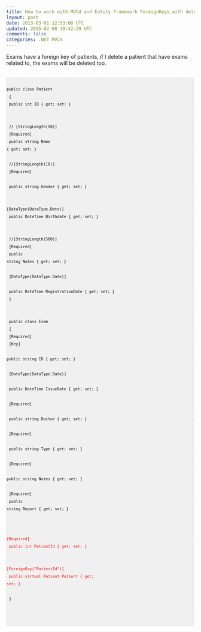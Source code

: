 ```yaml
---
title: How to work with MVC4 and Entity Framework ForeignKeys with delete on cascade
layout: post
date: 2013-03-01 12:53:00 UTC
updated: 2015-02-08 19:42:29 UTC
comments: false
categories: .NET MVC4
---
```

Exams have a foreign key of patients, if I delete a patient that have exams related to, the exams will be deleted too.<br /><br /><pre style="background-color: #f0f0f0; background-position: initial initial; background-repeat: initial initial; border: 1px dashed rgb(204, 204, 204); font-family: arial; font-size: 12px; height: auto; line-height: 20px; overflow: auto; padding: 0px; text-align: left; width: 99%;"><code style="color: black; word-wrap: normal;">  public class Patient  <br />   {  <br />     public int ID { get; set; }  <br />   <br />     // [StringLength(50)]  <br />     [Required]  <br />     public string Name { get; set; }  <br />   <br />     //[StringLength(10)]  <br />     [Required]  <br />     public string Gender { get; set; }  <br />   <br />     [DataType(DataType.Date)]  <br />     public DateTime Birthdate { get; set; }  <br />   <br />     //[StringLength(500)]  <br />     [Required]  <br />     public string Notes { get; set; }  <br />   <br />     [DataType(DataType.Date)]  <br />     public DateTime RegistrationDate { get; set; }  <br /> }  <br />   <br /> public class Exam  <br />   {  <br />     [Required]  <br />     [Key]  <br />     public string ID { get; set; }  <br />   <br />     [DataType(DataType.Date)]  <br />     public DateTime IssueDate { get; set; }  <br />   <br />     [Required]  <br />     public string Doctor { get; set; }  <br />   <br />     [Required]  <br />     public string Type { get; set; }  <br />   <br />     [Required]  <br />     public string Notes { get; set; }  <br />   <br />     [Required]  <br />     public string Report { get; set; }  <br />   <br />  </code><code style="word-wrap: normal;"><span style="color: red;">   [Required]  <br />     public int PatientId { get; set; }  <br />   <br />     [ForeignKey("PatientId")]  <br />     public virtual Patient Patient { get; set; }  </span></code><code style="color: black; word-wrap: normal;"><br /> }  <br />   <br />   <br /></code></pre>